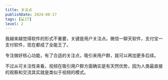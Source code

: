 ```yaml
---
title: 关注点
publishDate: 2024-08-17
tags: [💻IT]
level: 2
---
```


我越来越觉得软件的形式不重要，关键是用户关注点。微信一聊天软件，支付宝一支付软件，现在都成了全能王了。

专注做好核心功能，有了合适的关注点，吸引来用户群，就可以再加更多后续。

不过从可关注性来看，视频在吸引用户群方面确实是有天然优势，因为人类最直接的观察和交流其实就是类似于视频的模式。
